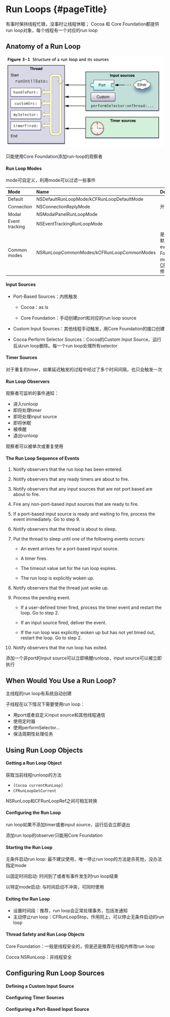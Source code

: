 # Run Loops {#pageTitle}

有事时保持线程忙碌，没事时让线程休眠； Cocoa 和 Core Foundation都提供run loop对象，每个线程有一个对应的run loop

## Anatomy of a Run Loop

![](/assets/import.png)

只能使用Core Foundation添加run-loop的观察者

#### Run Loop Modes

mode可自定义，利用mode可以过滤一些事件

| Mode | Name | Description |
| :--- | :--- | :--- |
| Default | NSDefaultRunLoopMode/kCFRunLoopDefaultMode |  |
| Connection | NSConnectionReplyMode | 开发者基本不用 |
| Modal | NSModalPanelRunLoopMode |  |
| Event tracking | NSEventTrackingRunLoopMode |  |
| Common modes | NSRunLoopCommonModes/kCFRunLoopCommonModes | 是一组可配置modes。Cocoa中默认包含default、modal和event tracking modes；Core Foundation默认只包含default mode，可通过[CFRunLoopAddCommonMode](https://developer.apple.com/documentation/corefoundation/1542137-cfrunloopaddcommonmode)修改 |

#### Input Sources

* Port-Based Sources：内核触发

  * Cocoa：as is

  * Core Foundation：手动创建port和对应的run loop source

* Custom Input Sources：其他线程手动触发，用Core Foundation的接口创建

* Cocoa Perform Selector Sources：Cocoa的Custom Input Source，运行后从run loop删除。每一个run loop处理所有selector

#### Timer Sources

对于重复的timer，如果延迟触发的过程中经过了多个时间间隔，也只会触发一次

#### Run Loop Observers

观察者可监听的事件通知：

* 进入runloop
* 即将处理timer
* 即将处理input source
* 即将休眠
* 被唤醒
* 退出runloop

观察者可以被单次或重复使用

#### The Run Loop Sequence of Events

1. Notify observers that the run loop has been entered.

2. Notify observers that any ready timers are about to fire.

3. Notify observers that any input sources that are not port based are about to fire.

4. Fire any non-port-based input sources that are ready to fire.

5. If a port-based input source is ready and waiting to fire, process the event immediately. Go to step 9.

6. Notify observers that the thread is about to sleep.

7. Put the thread to sleep until one of the following events occurs:

   * An event arrives for a port-based input source.

   * A timer fires.

   * The timeout value set for the run loop expires.

   * The run loop is explicitly woken up.

8. Notify observers that the thread just woke up.

9. Process the pending event.

   * If a user-defined timer fired, process the timer event and restart the loop. Go to step 2.

   * If an input source fired, deliver the event.

   * If the run loop was explicitly woken up but has not yet timed out, restart the loop. Go to step 2.

10. Notify observers that the run loop has exited.

添加一个非port的input source可以立即唤醒runloop，input source可以被立即执行

## When Would You Use a Run Loop?

主线程的run loop有系统自动创建

子线程在以下情况下需要使用run loop：

* 用port或者自定义input source和其他线程通信
* 使用定时器
* 使用performSelector…
* 保活周期性处理任务

## Using Run Loop Objects

#### Getting a Run Loop Object

获取当前线程runloop的方法

* `[Cocoa currentRunLoop]`
* `CFRunLoopGetCurrent`

NSRunLoop和CFRunLoopRef之间可相互转换

#### Configuring the Run Loop

run loop如果不添加timer或者input source，运行后会立即退出

添加run loop的observer只能用Core Foundation

#### Starting the Run Loop

无条件启动run loop: 最不建议使用，唯一停止run loop的方法是杀死他，没办法指定mode

以固定时间启动: 时间到了或者有事件发生时run loop结束

以特定mode启动: 与时间启动不冲突，可同时使用

#### Exiting the Run Loop

* 设置时间段：推荐，run loop会正常处理事务，包括发通知
* 主动停止run loop：CFRunLoopStop，作用同上，可以停止无条件启动的run loop

#### Thread Safety and Run Loop Objects

Core Foundation：一般是线程安全的，但是还是推荐在线程内修改run loop

Cocoa NSRunLoop：非线程安全

## Configuring Run Loop Sources

#### Defining a Custom Input Source

#### Configuring Timer Sources

#### Configuring a Port-Based Input Source



